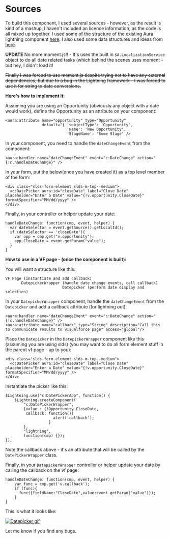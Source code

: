 
# Sources
To build this component, I used several sources - however, as the result is kind of a mashup, I haven't included an licence information, as the code is all mixed up together. 
I used some of the structure of the existing Aura lightning component <a href="https://github.com/forcedotcom/aura/tree/master/aura-components/src/main/components/ui/datePicker" target="_blank">here</a>.
I also used some data structures and ideas from <a href="https://github.com/joshsalverda/datepickr" target="_blank">here</a>.

**UPDATE** No more moment.js!! - It's uses the built in `$A.LocalizationService` object to do all date related tasks (which behind the scenes uses moment - but hey, I didn't load it!

~~Finally I was forced to use moment.js despite trying not to have any external dependencies, but due to a bug in the Lightning~~ ~~framework - I was forced to use it for string to date conversions.~~

**Here's how to implement it:**

Assuming you are using an Opportunity (obviously any object with a date would work), define the Opportunity as an attribute on your component:


    <aura:attribute name="opportunity" type="Opportunity" 
                    default="{ 'sobjectType': 'Opportunity',
                               'Name': 'New Opportunity',
                               'StageName': 'Some Stage' />

In your component, you need to handle the `dateChangeEvent` from the component:
   
    <aura:handler name="dateChangeEvent" event="c:DateChange" action="{!c.handleDateChange}" />


In your form, put the below(once you have created it) as a top level member of the form:

    <div class="slds-form-element slds-m-top--medium">
      <c:DatePicker aura:id="closeDate" label="Close Date" placeholder="Enter a Date" value="{!v.opportunity.CloseDate}" formatSpecifier="MM/dd/yyyy" />
    </div>

Finally, in your controller or helper update your date:

    handleDateChange: function(cmp, event, helper) {
      var dateSelector = event.getSource().getLocalId();
      if (dateSelector == 'closeDate'){
        var opp = cmp.get("v.opportunity");
        opp.CloseDate = event.getParam("value");
      }
    }
    
**How to use in a VF page - (once the component is built):**

You will want a structure like this:

    VF Page (instantiate and add callback)
           DatepickerWrapper (handle date change events, call callback)
                             Datepicker (perform date display and selection)



In your `DatepickerWrapper` component, handle the `dateChangeEvent` from the `Datepicker` and add a callback attribute (for lightning out):
   
    <aura:handler name="dateChangeEvent" event="c:DateChange" action="{!c.handleDateChange}" />
    <aura:attribute name="callback" type="String" description="Call this to communicate results to visualforce page" access="global"/>


Place the `Datepicker` in the `DatepickerWrapper` component like this (assuming you are using slds) (you may want to do all form element stuff in the parent vf page - up to you):

    <div class="slds-form-element slds-m-top--medium">
      <c:DatePicker aura:id="closeDate" label="Close Date" placeholder="Enter a Date" value="{!v.opportunity.CloseDate}" formatSpecifier="MM/dd/yyyy" />
    </div>
    
Instantiate the picker like this:

    $Lightning.use("c:DatePickerApp", function() {
        $Lightning.createComponent(
            "c:DatePickerWrapper",
            {value : {!Opportunity.CloseDate, 
             callback: function(){
                         alert('callback');
                       }
            },
            "lightning",
            function(cmp) {});
    });
    
Note the callback above - it's an attribute that will be called by the `DatePickerWrapper` class.

Finally, in your `DatepickerWrapper` controller or helper update your date by calling the callback on the vf page:

    handleDateChange: function(cmp, event, helper) {
        var func = cmp.get('v.callback');
        if (func){
          func({fieldName:"CloseDate",value:event.getParam("value")});
        }
    }



This is what it looks like:

[![Datepicker gif][3]][3]

Let me know if you find any bugs.


  [1]: http://www.soliantconsulting.com/blog/2016/08/build-lightning-date-picker
  [2]: https://github.com/rapsacnz/DatePicker
  [3]: http://i.stack.imgur.com/7roHD.gif

